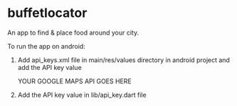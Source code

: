 # buffetlocator

An app to find & place food around your city.

To run the app on android:

1. Add api_keys.xml file in main/res/values directory in android project and add the API key value


    <?xml version="1.0" encoding="utf-8"?>
    <resources>
        <string name="geoApiKey">YOUR GOOGLE MAPS API GOES HERE</string>
    </resources>

2. Add the API key value in lib/api_key.dart file